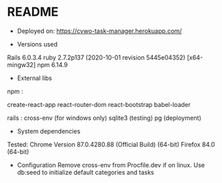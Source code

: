 # README
* Deployed on: https://cvwo-task-manager.herokuapp.com/

* Versions used

Rails 6.0.3.4
ruby 2.7.2p137 (2020-10-01 revision 5445e04352) [x64-mingw32]
npm 6.14.9

* External libs

npm :

create-react-app
react-router-dom
react-bootstrap
babel-loader

rails :
cross-env (for windows only)
sqlite3 (testing)
pg (deployment)

* System dependencies

Tested:
Chrome Version 87.0.4280.88 (Official Build) (64-bit)
Firefox 84.0 (64-bit)


* Configuration
Remove cross-env from Procfile.dev if on linux.
Use db:seed to initialize default categories and tasks
